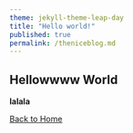 ```yaml
---
theme: jekyll-theme-leap-day
title: "Hello world!"
published: true
permalink: /theniceblog.md
---
```


## Hellowwww World

**lalala**

[Back to Home](../index.md)

